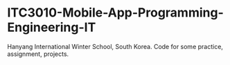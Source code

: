 # ITC3010-Mobile-App-Programming-Engineering-IT
Hanyang International Winter School, South Korea. Code for some practice, assignment, projects.
